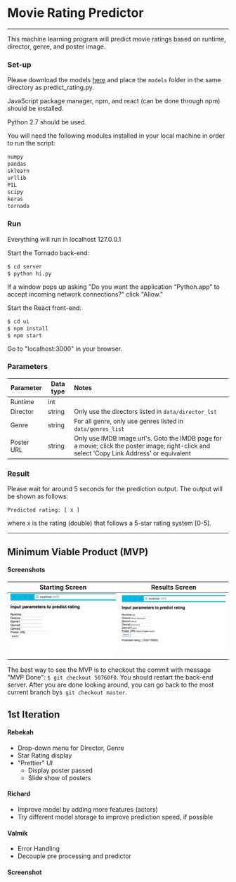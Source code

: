 # Movie Rating Predictor
<hr>
This machine learning program will predict movie ratings based on runtime, director, genre, and poster image.

### Set-up 
Please download the models [here](http://bit.ly/2BE1eZ4)
and place the `models` folder in the same directory as predict_rating.py. 

JavaScript package manager, npm, and react (can be done through npm) should be installed.

Python 2.7 should be used.

You will need the following modules installed in your local machine in order to run the script:
```
numpy
pandas
sklearn
urllib
PIL
scipy
keras
tornado
```

### Run
Everything will run in localhost 127.0.0.1

Start the Tornado back-end:
```
$ cd server
$ python hi.py
```
If a window pops up asking "Do you want the application “Python.app” to accept incoming network connections?" click "Allow."

Start the React front-end:
```
$ cd ui
$ npm install
$ npm start
```

Go to "localhost:3000" in your browser.

### Parameters

| Parameter  | Data type  | Notes                                      |
| ---------  | ---------- | :----------------------------------------- |
| Runtime    | int        |                                            |
| Director   | string     | Only use the directors listed in `data/director_lst`|
| Genre      | string     | For all genre, only use genres listed in `data/genres_list`|
| Poster URL | string     | Only use IMDB image url's. Goto the IMDB page for a movie; click the poster image; right-click and select 'Copy Link Address' or equivalent  |




### Result
Please wait for around 5 seconds for the prediction output.
The output will be shown as follows:
```
Predicted rating: [ x ] 
```
where x is the rating (double) that follows a 5-star rating system [0-5]. 

<hr>

## Minimum Viable Product (MVP)

#### Screenshots
Starting Screen            |  Results Screen
:-------------------------:|:-------------------------:
![image](./mvp_screen.png) |![image](./mvp_result.png)

The best way to see the MVP is to checkout the commit with message "MVP Done": `$ git checkout 50760f0`. You should restart the back-end server. After you are done looking around, you can go back to the most current branch by`$ git checkout master`.


## 1st Iteration

#### Rebekah
* Drop-down menu for Director, Genre
* Star Rating display 
* "Prettier" UI 
	- Display poster passed
	- Slide show of posters

#### Richard
* Improve model by adding more features (actors)
* Try different model storage to improve prediction speed, if possible

#### Valmik
* Error Handling
* Decouple pre processing and predictor

#### Screenshot

